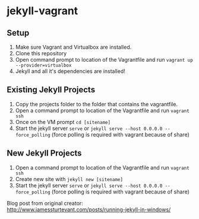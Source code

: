 # jekyll-vagrant

## Setup
1. Make sure Vagrant and Virtualbox are installed.
1. Clone this repository
1. Open command prompt to location of the Vagrantfile and run ```vagrant up --provider=virtualbox```
1. Jekyll and all it's dependencies are installed!

## Existing Jekyll Projects
1. Copy the projects folder to the folder that contains the vagrantfile.  
1. Open a command prompt to location of the Vagrantfile and run ```vagrant ssh```
1. Once on the VM prompt ```cd [sitename]```
1. Start the jekyll server ```serve``` or ```jekyll serve --host 0.0.0.0 --force_polling``` (force polling is required with vagrant because of share)

## New Jekyll Projects
1.  Open a command prompt to location of the Vagrantfile and run ```vagrant ssh```
1.  Create new site with ```jekyll new [sitename]```
1.  Start the jekyll server ```serve``` or ```jekyll serve --host 0.0.0.0 --force_polling``` (force polling is required with vagrant because of share)

Blog post from original creator: http://www.jamessturtevant.com/posts/running-jekyll-in-windows/
